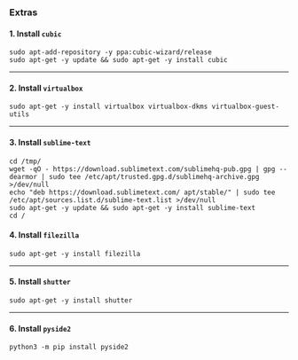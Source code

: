 ### Extras

#### 1. Install `cubic`

```shell
sudo apt-add-repository -y ppa:cubic-wizard/release
sudo apt-get -y update && sudo apt-get -y install cubic
```

* * *

#### 2. Install `virtualbox`

```shell
sudo apt-get -y install virtualbox virtualbox-dkms virtualbox-guest-utils
```

* * *

#### 3. Install `sublime-text`

```shell
cd /tmp/
wget -qO - https://download.sublimetext.com/sublimehq-pub.gpg | gpg --dearmor | sudo tee /etc/apt/trusted.gpg.d/sublimehq-archive.gpg >/dev/null
echo "deb https://download.sublimetext.com/ apt/stable/" | sudo tee /etc/apt/sources.list.d/sublime-text.list >/dev/null
sudo apt-get -y update && sudo apt-get -y install sublime-text
cd /
```

#### 4. Install `filezilla`

```shell
sudo apt-get -y install filezilla
```

* * *

#### 5. Install `shutter`

```shell
sudo apt-get -y install shutter
```

* * *

#### 6. Install `pyside2`

```shell
python3 -m pip install pyside2
```
